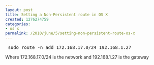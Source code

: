 ```yaml
---
layout: post
title: Setting a Non-Persistent route in OS X
created: 1276274759
categories:
- os x
permalink: /2010/june/5/setting-non-persistent-route-os-x
---
```

<pre>
 sudo route -n add 172.168.17.0/24 192.168.1.27
</pre>
<p>Where 172.168.17.0/24 is the network and 192.168.1.27 is the gateway&nbsp;</p>
